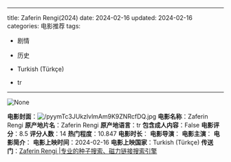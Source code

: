 
---
title: Zaferin Rengi(2024)
date: 2024-02-16
updated: 2024-02-16
categories: 电影推荐
tags:

- 剧情
- 历史

- Turkish (Türkçe)
- tr
---

<img src="https://image.tmdb.org/t/p/originalNone" alt="None" title="None">

**电影封面**：<img src="https://image.tmdb.org/t/p/w200/pyymTc3JUkzlvlmAm9K9ZNRcfDQ.jpg" alt="/pyymTc3JUkzlvlmAm9K9ZNRcfDQ.jpg" title="/pyymTc3JUkzlvlmAm9K9ZNRcfDQ.jpg">
**电影名称**：Zaferin Rengi
**原产地片名**：Zaferin Rengi
**原产地语言**：tr
**包含成人内容**：False
**电影评分**：8.5
**评分人数**：14
**热门程度**：10.847
**电影时长**：
**电影导演**：
**电影主演**：
**电影简介**：
**电影上映时间**：2024-02-16
**电影上映国家**：Turkish (Türkçe)
**传送门**：[Zaferin Rengi |专业的种子搜索、磁力链接搜索引擎](https://movie.amd794.com:2083/?search=Zaferin%20Rengi&ordering=&mode=match_phrase&page_size=10&page=1)

